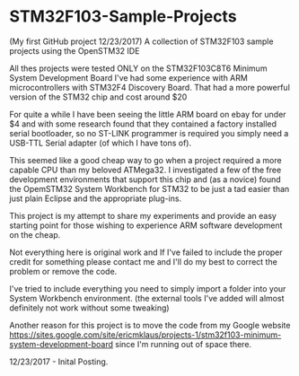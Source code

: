# STM32F103-Sample-Projects
(My first GitHub project  12/23/2017)
A collection of STM32F103 sample projects using the OpenSTM32 IDE

All thes projects were tested ONLY on the STM32F103C8T6 Minimum System Development Board
I've had some experience with ARM microcontrollers with STM32F4 Discovery Board.
That had a more powerful version of the STM32 chip and cost around $20

For quite a while I have been seeing the little ARM board on ebay for under $4 and with some research found that
they contained a factory installed serial bootloader, so no ST-LINK  programmer is required you simply need a 
USB-TTL Serial adapter (of which I have tons of).

This seemed like a good cheap way to go when a project required a more capable CPU than my beloved ATMega32.
I investigated a few of the free development environments that support this chip and (as a novice) found the 
OpemSTM32 System Workbench for STM32 to be just a tad easier than just plain Eclipse and the appropriate plug-ins.

This project is my attempt to share my experiments and provide an easy starting point for those wishing to experience
ARM software development on the cheap.

Not everything here is original work and If I've failed to include the proper credit for something please contact me 
and I'll do my best to correct the problem or remove the code. 

I've tried to include everything you need to simply import a folder into your System Workbench environment.
(the external tools I've added will almost definitely not work without some tweaking)

Another reason for this project is to move the code from my Google website
https://sites.google.com/site/ericmklaus/projects-1/stm32f103-minimum-system-development-board
since I'm running out of space there.


12/23/2017 - Inital Posting.



